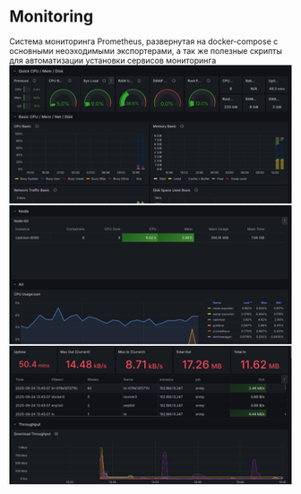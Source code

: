 # Monitoring
Система мониторинга Prometheus, развернутая на docker-compose с основными неоэходимыми экспортерами, а так же полезные скрипты для автоматизации установки сервисов мониторинга 
![Скриншот](https://github.com/LoreQ3/Monitoring/blob/main/img/img1.png)
![Скриншот](https://github.com/LoreQ3/Monitoring/blob/main/img/img2.png)
![Скриншот](https://github.com/LoreQ3/Monitoring/blob/main/img/img3.png)
